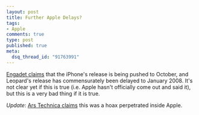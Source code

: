 ```yaml
--- 
layout: post
title: Further Apple Delays?
tags: 
- Apple
comments: true
type: post
published: true
meta: 
  dsq_thread_id: "91763991"
---
```

<a href="http://www.engadget.com/2007/05/16/iphone-delayed-until-october-leopard-delayed-again-until-januar/">Engadet claims</a> that the iPhone's release is being pushed to October, and Leopard's release has commensurately been delayed to January 2008. It's not clear yet if this is true (i.e. Apple hasn't officially come out and said it), but this is a very bad thing if it is true.

  <em>Update</em>: <a href="http://arstechnica.com/journals/apple.ars/2007/05/16/dont-believe-everything-you-hear-iphone-and-leopard-not-delayed">Ars Technica claims</a> this was a hoax perpetrated inside Apple.
